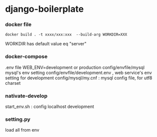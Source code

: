 # django-boilerplate

### docker file
```
docker build . -t xxxx/xxx:xxx  --build-arg WORKDIR=XXX 
```
WORKDIR has default value eq "server"

### docker-compose
.env file  WEB_ENV=development or production
config/envfile/mysql  mysql's env setting
config/envfile/development.env , web service's env setting for development
config/mysql/my.cnf : mysql config file, for utf8 charset

### nativate-develop
start_env.sh : config localhost development 

### setting.py
load all from env
